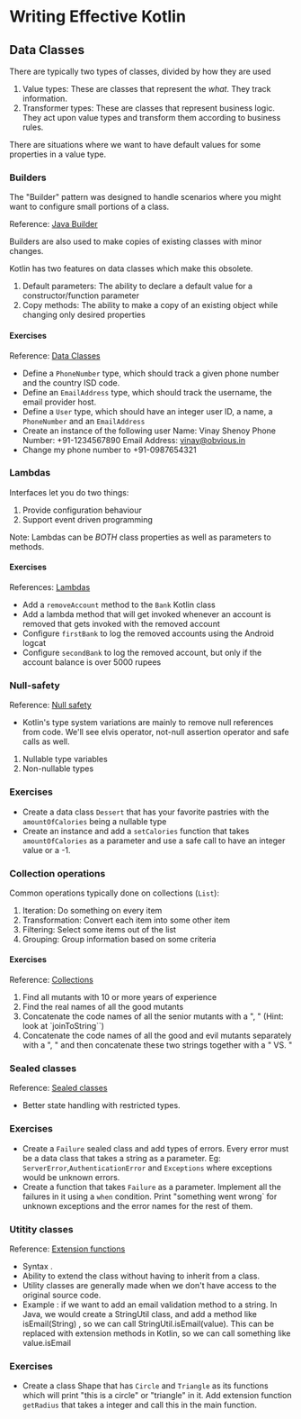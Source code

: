 # Writing Effective Kotlin

## Data Classes

There are typically two types of classes, divided by how they are used

1. Value types: These are classes that represent the _what_. They track information.
2. Transformer types: These are classes that represent business logic. They act upon value types and transform them according to business rules.

[//]: # (Code sample - dataclasses - Person)

There are situations where we want to have default values for some properties in a value type.

[//]: # (Code sample - data classes - Network request)

### Builders
The "Builder" pattern was designed to handle scenarios where you might want to configure small portions of a class.

Reference: [Java Builder](https://dzone.com/articles/design-patterns-the-builder-pattern)

[//]: # (Code sample - Add builder to Network Request)

Builders are also used to make copies of existing classes with minor changes.

[//]: # (Code sample - Make a copy of existing request and change the method and body)

Kotlin has two features on data classes which make this obsolete.

1. Default parameters: The ability to declare a default value for a constructor/function parameter
2. Copy methods: The ability to make a copy of an existing object while changing only desired properties

[//]: # (Code sample - Make a copy of existing request and change the method and body in Kotlin)

#### Exercises
Reference: [Data Classes](https://kotlinlang.org/docs/data-classes.html)

- Define a `PhoneNumber` type, which should track a given phone number and the country ISD code.
- Define an `EmailAddress` type, which should track the username, the email provider host.
- Define a `User` type, which should have an integer user ID, a name, a `PhoneNumber` and an `EmailAddress`
- Create an instance of the following user
    Name: Vinay Shenoy
    Phone Number: +91-1234567890
    Email Address: vinay@obvious.in
- Change my phone number to +91-0987654321 

### Lambdas

Interfaces let you do two things:

1. Provide configuration behaviour
2. Support event driven programming

[//]: # (Code sample: lambdas)

Note: Lambdas can be *BOTH* class properties as well as parameters to methods.

#### Exercises
References: [Lambdas](https://kotlinlang.org/docs/lambdas.html)

- Add a `removeAccount` method to the `Bank` Kotlin class
- Add a lambda method that will get invoked whenever an account is removed that gets invoked with the removed account
- Configure `firstBank` to log the removed accounts using the Android logcat
- Configure `secondBank` to log the removed account, but only if the account balance is over 5000 rupees

### Null-safety
Reference: [Null safety](https://kotlinlang.org/docs/null-safety.html)

- Kotlin's type system variations are mainly to remove null references from code. We'll see elvis operator, not-null assertion operator and safe calls as well.

1. Nullable type variables
2. Non-nullable types

[//]: # (Code sample - null safety - NullSafety.kt)

### Exercises

- Create a data class `Dessert` that has your favorite pastries with the `amountOfCalories` being a nullable type
- Create an instance and add a `setCalories` function that takes `amountOfCalories` as a parameter and use a safe call to have an integer value or a -1.

### Collection operations

Common operations typically done on collections (`List`):

1. Iteration: Do something on every item
2. Transformation: Convert each item into some other item
3. Filtering: Select some items out of the list
4. Grouping: Group information based on some criteria

[//]: # (Code sample - collections)

#### Exercises
Reference: [Collections](https://kotlinlang.org/api/latest/jvm/stdlib/kotlin.collections/-collection/)

1. Find all mutants with 10 or more years of experience
2. Find the real names of all the good mutants
3. Concatenate the code names of all the senior mutants with a ", " (Hint: look at `joinToString``)
4. Concatenate the code names of all the good and evil mutants separately with a ", " and then concatenate these two strings together with a " VS. "

### Sealed classes
Reference: [Sealed classes](https://kotlinlang.org/docs/sealed-classes.html)

- Better state handling with restricted types.

[//]: # (Code sample - sealed classes - Network Request)

### Exercises

- Create a `Failure` sealed class and add types of errors. Every error must be a data class that takes a string as a parameter.
Eg:  `ServerError`,`AuthenticationError` and `Exceptions` where exceptions would be unknown errors.
- Create a function that takes `Failure` as a parameter. Implement all the failures in it using a `when` condition.
Print "something went wrong` for unknown exceptions and the error names for the rest of them.

### Utitity classes
Reference: [Extension functions](https://kotlinlang.org/docs/extensions.html)

- Syntax <className>.<functionName>
- Ability to extend the class without having to inherit from a class.
- Utility classes are generally made when we don't have access to the original source code.
- Example : if we want to add an email validation method to a string.
In Java, we would create a StringUtil class, and add a method like isEmail(String) , so we can call StringUtil.isEmail(value).
This can be replaced with extension methods in Kotlin, so we can call something like value.isEmail

### Exercises

- Create a class Shape that has `Circle` and `Triangle` as its functions which will print "this is a circle" or "triangle" in it.
Add extension function `getRadius` that takes a integer and call this in the main function.

